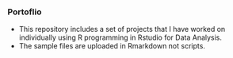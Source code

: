 ### Portoflio
- This repository includes a set of projects that I have worked on individually using R programming in Rstudio for Data Analysis.
- The sample files are uploaded in Rmarkdown not scripts.
